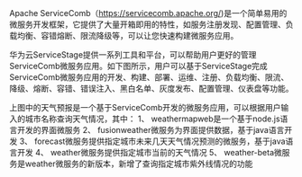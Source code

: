 Apache ServiceComb（https://servicecomb.apache.org/)是一个简单易用的微服务开发框架，它提供了大量开箱即用的特性，如服务注册发现、配置管理、负载均衡、容错熔断、限流降级等，可以让您快速构建微服务应用。

华为云ServiceStage提供一系列工具和平台，可以帮助用户更好的管理ServiceComb微服务应用。如下图所示，用户可以基于ServiceStage完成ServiceComb微服务应用的开发、构建、部署、运维、注册、负载均衡、限流、降级、熔断、容错、错误注入、黑白名单、灰度发布、配置管理、仪表盘等功能。  

上图中的天气预报是一个基于ServiceComb开发的微服务应用，可以根据用户输入的城市名称查询天气情况，其中：
1、	weathermapweb是一个基于node.js语言开发的界面微服务
2、	fusionweather微服务为界面提供数据，基于java语言开发
3、	forecast微服务提供指定城市未来几天天气情况预测的微服务，基于java语言开发
4、	weather微服务提供指定城市当前的天气情况
5、	weather-beta微服务是weather微服务的新版本，新增了查询指定城市紫外线情况的功能

